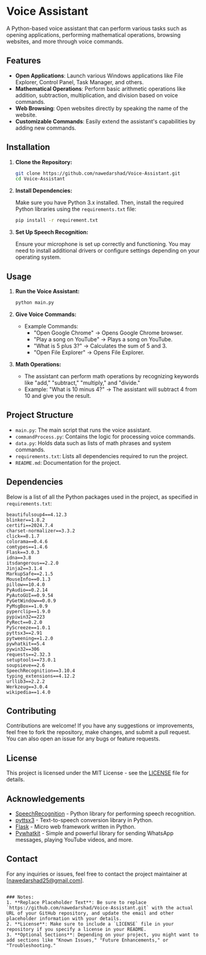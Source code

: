 # Voice Assistant

A Python-based voice assistant that can perform various tasks such as opening applications, performing mathematical operations, browsing websites, and more through voice commands.

## Features

- **Open Applications**: Launch various Windows applications like File Explorer, Control Panel, Task Manager, and others.
- **Mathematical Operations**: Perform basic arithmetic operations like addition, subtraction, multiplication, and division based on voice commands.
- **Web Browsing**: Open websites directly by speaking the name of the website.
- **Customizable Commands**: Easily extend the assistant's capabilities by adding new commands.

## Installation

1. **Clone the Repository:**

   ```bash
   git clone https://github.com/nawedarshad/Voice-Assistant.git
   cd Voice-Assistant
   ```

2. **Install Dependencies:**

   Make sure you have Python 3.x installed. Then, install the required Python libraries using the `requirements.txt` file:

   ```bash
   pip install -r requirement.txt
   ```

3. **Set Up Speech Recognition:**

   Ensure your microphone is set up correctly and functioning. You may need to install additional drivers or configure settings depending on your operating system.

## Usage

1. **Run the Voice Assistant:**

   ```bash
   python main.py
   ```

2. **Give Voice Commands:**
   - Example Commands:
     - "Open Google Chrome" → Opens Google Chrome browser.
     - "Play a song on YouTube" → Plays a song on YouTube.
     - "What is 5 plus 3?" → Calculates the sum of 5 and 3.
     - "Open File Explorer" → Opens File Explorer.

3. **Math Operations:**
   - The assistant can perform math operations by recognizing keywords like "add," "subtract," "multiply," and "divide."
   - Example: "What is 10 minus 4?" → The assistant will subtract 4 from 10 and give you the result.

## Project Structure

- `main.py`: The main script that runs the voice assistant.
- `commandProcess.py`: Contains the logic for processing voice commands.
- `data.py`: Holds data such as lists of math phrases and system commands.
- `requirements.txt`: Lists all dependencies required to run the project.
- `README.md`: Documentation for the project.

## Dependencies

Below is a list of all the Python packages used in the project, as specified in `requirements.txt`:

```plaintext
beautifulsoup4==4.12.3
blinker==1.8.2
certifi==2024.7.4
charset-normalizer==3.3.2
click==8.1.7
colorama==0.4.6
comtypes==1.4.6
Flask==3.0.3
idna==3.8
itsdangerous==2.2.0
Jinja2==3.1.4
MarkupSafe==2.1.5
MouseInfo==0.1.3
pillow==10.4.0
PyAudio==0.2.14
PyAutoGUI==0.9.54
PyGetWindow==0.0.9
PyMsgBox==1.0.9
pyperclip==1.9.0
pypiwin32==223
PyRect==0.2.0
PyScreeze==1.0.1
pyttsx3==2.91
pytweening==1.2.0
pywhatkit==5.4
pywin32==306
requests==2.32.3
setuptools==73.0.1
soupsieve==2.6
SpeechRecognition==3.10.4
typing_extensions==4.12.2
urllib3==2.2.2
Werkzeug==3.0.4
wikipedia==1.4.0
```

## Contributing

Contributions are welcome! If you have any suggestions or improvements, feel free to fork the repository, make changes, and submit a pull request. You can also open an issue for any bugs or feature requests.

## License

This project is licensed under the MIT License - see the [LICENSE](LICENSE) file for details.

## Acknowledgements

- [SpeechRecognition](https://pypi.org/project/SpeechRecognition/) - Python library for performing speech recognition.
- [pyttsx3](https://pypi.org/project/pyttsx3/) - Text-to-speech conversion library in Python.
- [Flask](https://pypi.org/project/Flask/) - Micro web framework written in Python.
- [Pywhatkit](https://pypi.org/project/pywhatkit/) - Simple and powerful library for sending WhatsApp messages, playing YouTube videos, and more.

## Contact

For any inquiries or issues, feel free to contact the project maintainer at [nawedarshad25@gmail.com].

```

### Notes:
1. **Replace Placeholder Text**: Be sure to replace `https://github.com/nawedarshad/Voice-Assistant.git` with the actual URL of your GitHub repository, and update the email and other placeholder information with your details.
2. **License**: Make sure to include a `LICENSE` file in your repository if you specify a license in your README.
3. **Optional Sections**: Depending on your project, you might want to add sections like "Known Issues," "Future Enhancements," or "Troubleshooting."
